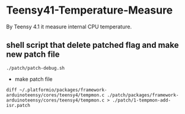# Teensy41-Temperature-Measure
By Teensy 4.1 it measure internal CPU temperature.

## shell script that delete patched flag and make new patch file
```
./patch/patch-debug.sh
```

- make patch file
```
diff ~/.platformio/packages/framework-arduinoteensy/cores/teensy4/tempmon.c ./patch/packages/framework-arduinoteensy/cores/teensy4/tempmon.c > ./patch/1-tempmon-add-isr.patch
```
